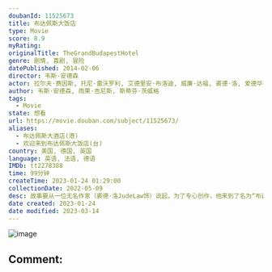 ```yaml
---
doubanId: 11525673
title: 布达佩斯大饭店
type: Movie
score: 8.9
myRating: 
originalTitle: TheGrandBudapestHotel
genre: 剧情, 喜剧, 冒险
datePublished: 2014-02-06
director: 韦斯·安德森
actor: 拉尔夫·费因斯, 托尼·雷沃罗利, 艾德里安·布洛迪, 威廉·达福, 裘德·洛, 爱德华·诺顿, 西尔莎·罗南, 蒂尔达·斯文顿, 比尔·默瑞, 蕾雅·赛杜, 欧文·威尔逊, 詹森·舒瓦兹曼, 马修·阿马立克, ·默里·亚伯拉罕, 汤姆·威尔金森, 杰夫·高布伦, 哈威·凯特尔, 鲍勃·巴拉班, 费舍·史蒂芬斯, 华莱士·沃洛达斯基, 瓦里丝·阿卢瓦利亚, 杰拉·尼曼, 戈洛·欧拉, 吴永庆, 丽萨·克鲁泽, 野村训市, 卡尔·马克维斯, 弗洛里安·卢卡斯, 吉塞尔达·沃洛迪, 拉里·派恩, 尼尔·哈夫, 汉勒斯·魏格纳, 加布里埃尔·拉什, 卢卡斯·赫奇斯
author: 韦斯·安德森, 雨果·吉尼斯, 斯蒂芬·茨威格
tags:
  - Movie
state: 想看
url: https://movie.douban.com/subject/11525673/
aliases:
  - 布达佩斯大酒店(港)
  - 欢迎来到布达佩斯大饭店(台)
country: 美国, 德国, 英国
language: 英语, 法语, 德语
IMDb: tt2278388
time: 99分钟
createTime: 2023-01-24 01:29:00
collectionDate: 2022-05-09
desc: 故事要从一位无名作家（裘德·洛JudeLaw饰）说起，为了专心创作，他来到了名为“布达佩斯”的饭店，在这里，作家遇见了饭店的主人穆斯塔法（F·莫里·亚伯拉罕F.MurrayAbraham...
date created: 2023-01-24
date modified: 2023-03-14
---
```


![image](p2178872593.jpg)

Comment:
---
